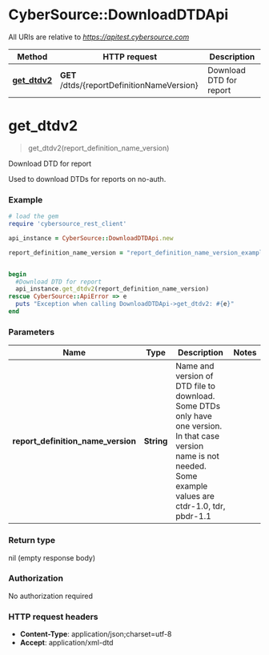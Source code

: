 # CyberSource::DownloadDTDApi

All URIs are relative to *https://apitest.cybersource.com*

Method | HTTP request | Description
------------- | ------------- | -------------
[**get_dtdv2**](DownloadDTDApi.md#get_dtdv2) | **GET** /dtds/{reportDefinitionNameVersion} | Download DTD for report


# **get_dtdv2**
> get_dtdv2(report_definition_name_version)

Download DTD for report

Used to download DTDs for reports on no-auth.

### Example
```ruby
# load the gem
require 'cybersource_rest_client'

api_instance = CyberSource::DownloadDTDApi.new

report_definition_name_version = "report_definition_name_version_example" # String | Name and version of DTD file to download. Some DTDs only have one version. In that case version name is not needed. Some example values are ctdr-1.0, tdr, pbdr-1.1


begin
  #Download DTD for report
  api_instance.get_dtdv2(report_definition_name_version)
rescue CyberSource::ApiError => e
  puts "Exception when calling DownloadDTDApi->get_dtdv2: #{e}"
end
```

### Parameters

Name | Type | Description  | Notes
------------- | ------------- | ------------- | -------------
 **report_definition_name_version** | **String**| Name and version of DTD file to download. Some DTDs only have one version. In that case version name is not needed. Some example values are ctdr-1.0, tdr, pbdr-1.1 | 

### Return type

nil (empty response body)

### Authorization

No authorization required

### HTTP request headers

 - **Content-Type**: application/json;charset=utf-8
 - **Accept**: application/xml-dtd



